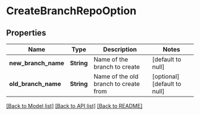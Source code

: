 # CreateBranchRepoOption

## Properties
Name | Type | Description | Notes
------------ | ------------- | ------------- | -------------
**new_branch_name** | **String** | Name of the branch to create | [default to null]
**old_branch_name** | **String** | Name of the old branch to create from | [optional] [default to null]

[[Back to Model list]](../README.md#documentation-for-models) [[Back to API list]](../README.md#documentation-for-api-endpoints) [[Back to README]](../README.md)


